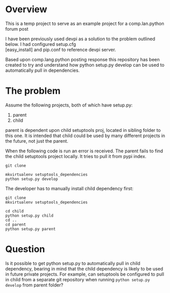 Overview
========

This is a temp project to serve as an example project for a comp.lan.python forum post

I have been previously used devpi as a solution to the problem outlined below. I had configured setup.cfg                                                  
[easy_install] and pip.conf to reference devpi server.

Based upon comp.lang.python posting response this repository has been created to try and understand how python 
setup.py develop can be used to automatically pull in dependencies.

The problem
===========
Assume the following projects, both of which have setup.py:
1. parent
2. child

parent is dependent upon child setuptools proj, located in sibling folder to this one.
It is intended that child could be used by many different projects in the future, not just the parent.
 
When the following code is run an error is received. The parent fails to find
the child setuptools project locally. It tries to pull it from pypi index.  

```
git clone

mkvirtualenv setuptools_dependencies
python setup.py develop
```

The developer has to manually install child dependency first:

```
git clone
mkvirtualenv setuptools_dependencies

cd child
python setup.py child
cd ..
cd parent
python setup.py parent
```

Question
========
Is it possible to get python setup.py to automatically pull in child dependency, bearing in
mind that the child dependency is likely to be used in future private projects.
For example, can setuptools be configured to pull in child from a separate git repository
when running ```python setup.py develop``` from parent folder?


